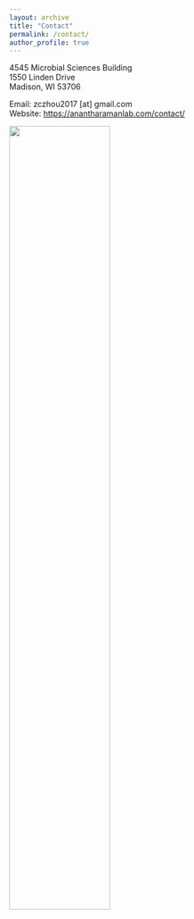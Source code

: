 ```yaml
---
layout: archive
title: "Contact"
permalink: /contact/
author_profile: true
---
```

4545 Microbial Sciences Building <br>
1550 Linden Drive <br>
Madison, WI 53706 <br>

Email: zczhou2017 [at] gmail.com <br>
Website: https://anantharamanlab.com/contact/

<img src="https://github.com/ChaoLab/ChaoLab.github.io/blob/master/images/Google_map_screencut.jpg" width="60%">



